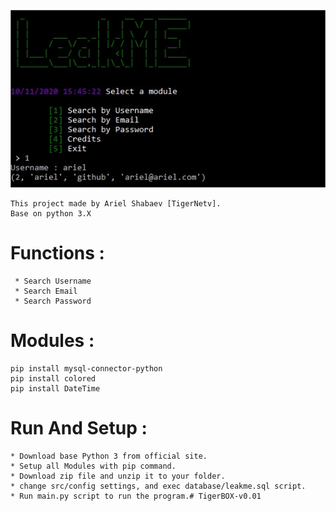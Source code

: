 ![LeakME v0.01](https://github.com/TigerNetv/LeakME/blob/main/LeakME.jpg)

```
This project made by Ariel Shabaev [TigerNetv].
Base on python 3.X
```
# Functions :
```
 * Search Username
 * Search Email
 * Search Password
```

# Modules :
```
pip install mysql-connector-python
pip install colored
pip install DateTime
```
 # Run And Setup :
 ```
 * Download base Python 3 from official site.
 * Setup all Modules with pip command.
 * Download zip file and unzip it to your folder.
 * change src/config settings, and exec database/leakme.sql script.
 * Run main.py script to run the program.# TigerBOX-v0.01
```
